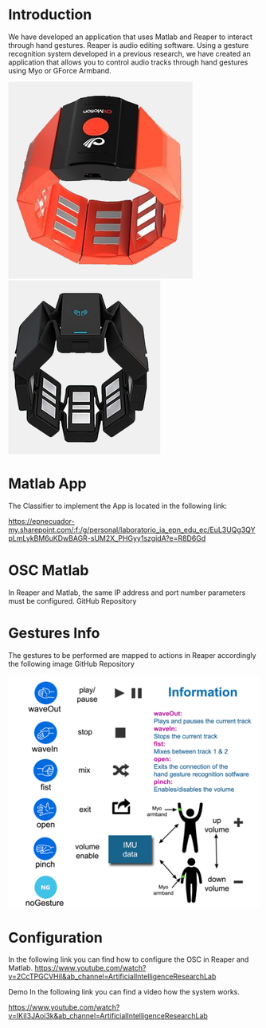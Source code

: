 # Introduction
We have developed an application that uses Matlab and Reaper to interact through hand gestures. Reaper is audio editing software. Using a gesture recognition system developed in a previous research, we have created an application that allows you to control audio tracks through hand gestures using Myo or GForce Armband.

<img src="/Images/gforce.png"/>
<img src="/Images/myo.png" />

# Matlab App
The Classifier to implement the App is located in the following link:

https://epnecuador-my.sharepoint.com/:f:/g/personal/laboratorio_ia_epn_edu_ec/EuL3UQg3QYpLmLykBM6uKDwBAGR-sUM2X_PHGyy1szgidA?e=R8D6Gd

# OSC Matlab
In Reaper and Matlab, the same IP address and port number parameters must be configured. GitHub Repository

# Gestures Info
The gestures to be performed are mapped to actions in Reaper accordingly the following image GitHub Repository

<img src="/Images/InfoHelp.png" />


# Configuration
In the following link you can find how to configure the OSC in Reaper and Matlab. 
https://www.youtube.com/watch?v=2CcTPGCVHiI&ab_channel=ArtificialIntelligenceResearchLab

Demo
In the following link you can find a video how the system works. 

https://www.youtube.com/watch?v=IKiI3JAoi3k&ab_channel=ArtificialIntelligenceResearchLab
